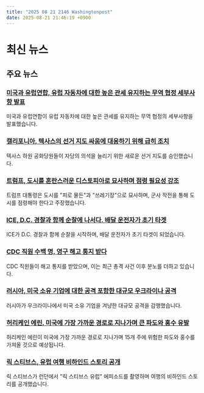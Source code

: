 ```yaml
---
title: "2025 08 21 2146 Washingtonpost"
date: 2025-08-21 21:46:19 +0900
---
```


# 최신 뉴스

## 주요 뉴스
### [미국과 유럽연합, 유럽 자동차에 대한 높은 관세 유지하는 무역 협정 세부사항 발표](https://www.washingtonpost.com/business/2025/08/21/trump-tariffs-european-union-trade-pact/)
 미국과 유럽연합이 유럽 자동차에 대한 높은 관세를 유지하는 무역 협정의 세부사항을 발표했습니다.

### [캘리포니아, 텍사스의 선거 지도 싸움에 대응하기 위해 급히 조치](https://www.washingtonpost.com/politics/2025/08/21/california-texas-redistricting-trump/)
 텍사스 하원 공화당원들이 자당의 의석을 늘리기 위한 새로운 선거 지도를 승인했습니다.

### [트럼프, 도시를 혼란스러운 디스토피아로 묘사하며 점령 필요성 강조](https://www.washingtonpost.com/politics/2025/08/21/trump-cities-crime-washington-dc-los-angeles/)
 트럼프 대통령은 도시를 "피로 물든"과 "쓰레기장"으로 묘사하며, 군사 작전을 통해 도시를 점령해야 한다고 주장했습니다.

### [ICE, D.C. 경찰과 함께 순찰에 나서다. 배달 운전자가 초기 타겟](https://www.washingtonpost.com/dc-md-va/2025/08/21/dc-police-ice-moped-crackdown-delivery-drivers/)
 ICE가 D.C. 경찰과 함께 순찰을 시작하며, 배달 운전자가 초기 타겟이 되었습니다.

### [CDC 직원 수백 명, 영구 해고 통지 받다](https://www.washingtonpost.com/health/2025/08/21/cdc-layoffs-shooting/)
 CDC 직원들이 해고 통지를 받았으며, 이는 최근 총격 사건 이후 분노를 더하고 있습니다.

### [러시아, 미국 소유 기업에 대한 공격 포함한 대규모 우크라이나 공격](https://www.washingtonpost.com/world/2025/08/21/russia-ukraine-attacks-white-house/)
 러시아가 우크라이나에서 미국 소유 기업을 겨냥한 대규모 공격을 감행했습니다.

### [허리케인 에린, 미국에 가장 가까운 경로로 지나가며 큰 파도와 홍수 유발](https://www.washingtonpost.com/weather/2025/08/20/hurricane-erin-east-coast-cities-flooding-waves-impacts/)
 허리케인 에린이 미국에 가장 가까운 경로로 지나가며 15개 주에 위험한 파도와 홍수를 가져올 것으로 예상됩니다.

### [릭 스티브스, 유럽 여행 비하인드 스토리 공개](https://www.washingtonpost.com/travel/2025/08/21/rick-steves-europe-behind-the-scenes/)
 릭 스티브스가 런던에서 "릭 스티브스 유럽" 에피소드를 촬영하며 여행의 비하인드 스토리를 공개했습니다.